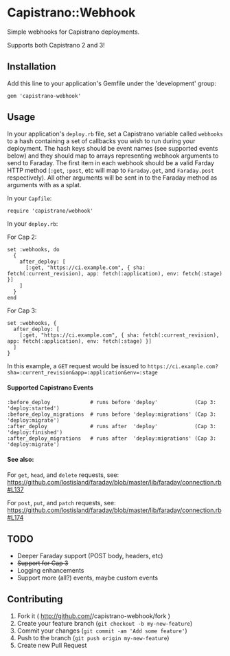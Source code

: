 # Capistrano::Webhook

Simple webhooks for Capistrano deployments.

Supports both Capistrano 2 and 3!

## Installation

Add this line to your application's Gemfile under the 'development' group:

    gem 'capistrano-webhook'

## Usage

In your application's `deploy.rb` file, set a Capistrano variable called `webhooks` to a hash containing a set of callbacks you wish to run during your deployment. The hash keys should be event names (see supported events below) and they should map to arrays representing webhook arguments to send to Faraday. The first item in each webhook should be a valid Farday HTTP method (`:get`, `:post`, etc will map to `Faraday.get`, and `Faraday.post` respectively). All other arguments will be sent in to the Faraday method as arguments with as a splat.

In your `Capfile`:

```
require 'capistrano/webhook'
```

In your `deploy.rb`:

For Cap 2:
```
set :webhooks, do
  {
    after_deploy: [
      [:get, "https://ci.example.com", { sha: fetch(:current_revision), app: fetch(:application), env: fetch(:stage) }]
    ]
  }
end
```


For Cap 3:
```
set :webhooks, {
  after_deploy: [
    [:get, "https://ci.example.com", { sha: fetch(:current_revision), app: fetch(:application), env: fetch(:stage) }]
  ]
}
```

In this example, a `GET` request would be issued to `https://ci.example.com?sha=:current_revision&app=:application&env=:stage`

#### Supported Capistrano Events

```
:before_deploy             # runs before 'deploy'            (Cap 3: 'deploy:started')
:before_deploy_migrations  # runs before 'deploy:migrations' (Cap 3: 'deploy:migrate')
:after_deploy              # runs after  'deploy'            (Cap 3: 'deploy:finished')
:after_deploy_migrations   # runs after  'deploy:migrations' (Cap 3: 'deploy:migrate')
```

#### See also:

For `get`, `head`, and `delete` requests, see: https://github.com/lostisland/faraday/blob/master/lib/faraday/connection.rb#L137

For `post`, `put`, and `patch` requests, see: https://github.com/lostisland/faraday/blob/master/lib/faraday/connection.rb#L174

## TODO

* Deeper Faraday support (POST body, headers, etc)
* ~~Support for Cap 3~~
* Logging enhancements
* Support more (all?) events, maybe custom events

## Contributing

1. Fork it ( http://github.com/<my-github-username>/capistrano-webhook/fork )
2. Create your feature branch (`git checkout -b my-new-feature`)
3. Commit your changes (`git commit -am 'Add some feature'`)
4. Push to the branch (`git push origin my-new-feature`)
5. Create new Pull Request
